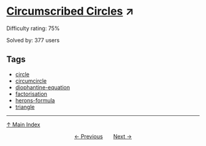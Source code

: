 # [Circumscribed Circles](https://projecteuler.net/problem=373) ↗️

Difficulty rating: 75%

Solved by: 377 users
## Tags

- [circle](../tags/circle.md)
- [circumcircle](../tags/circumcircle.md)
- [diophantine-equation](../tags/diophantine-equation.md)
- [factorisation](../tags/factorisation.md)
- [herons-formula](../tags/herons-formula.md)
- [triangle](../tags/triangle.md)



---

[↑ Main Index](../README.md)


<div align=center><a href='372.md'>← Previous</a> &nbsp;&nbsp; &nbsp;&nbsp;  <a href='374.md'>Next →</a></div>
